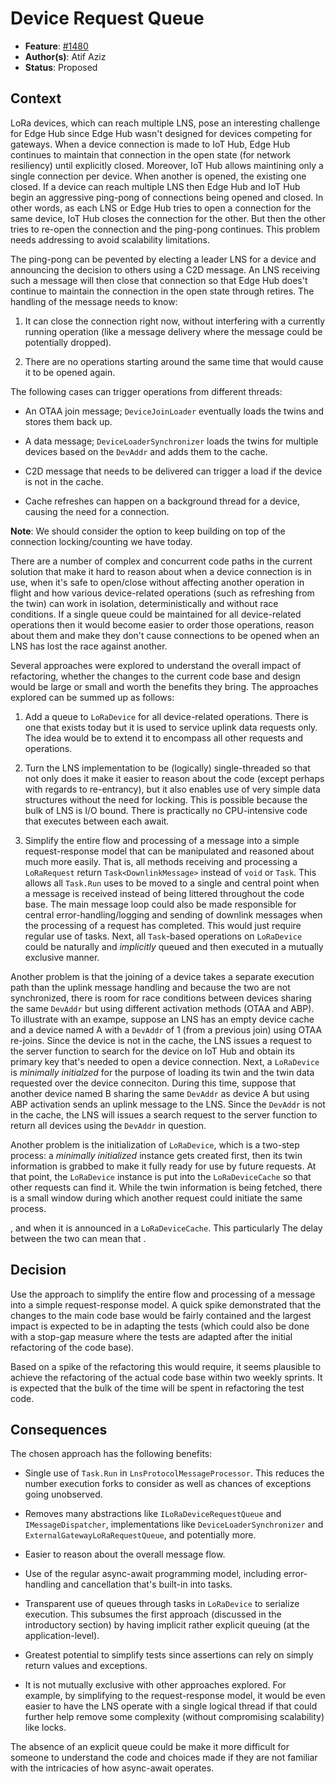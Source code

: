 # Device Request Queue

- **Feature**: [#1480]
- **Author(s)**: Atif Aziz
- **Status**: Proposed

## Context

LoRa devices, which can reach multiple LNS, pose an interesting challenge for
Edge Hub since Edge Hub wasn't designed for devices competing for gateways.
When a device connection is made to IoT Hub, Edge Hub continues to maintain
that connection in the open state (for network resiliency) until explicitly
closed. Moreover, IoT Hub allows maintining only a single connection per
device. When another is opened, the existing one closed. If a device can reach
multiple LNS then Edge Hub and IoT Hub begin an aggressive ping-pong of
connections being opened and closed. In other words, as each LNS or Edge Hub
tries to open a connection for the same device, IoT Hub closes the connection
for the other. But then the other tries to re-open the connection and the
ping-pong continues. This problem needs addressing to avoid scalability
limitations.

The ping-pong can be pevented by electing a leader LNS for a device and
announcing the decision to others using a C2D message. An LNS receiving such a
message will then close that connection so that Edge Hub does't continue to
maintain the connection in the open state through retires. The handling of the
message needs to know: 

1. It can close the connection right now, without interfering with a currently
   running operation (like a message delivery where the message could be
   potentially dropped).

1. There are no operations starting around the same time that would cause it
   to be opened again.

The following cases can trigger operations from different threads:

- An OTAA join message; `DeviceJoinLoader` eventually loads the twins and
  stores them back up.

- A data message; `DeviceLoaderSynchronizer` loads the twins for multiple
  devices based on the `DevAddr` and adds them to the cache.

- C2D message that needs to be delivered can trigger a load if the device is
  not in the cache.

- Cache refreshes can happen on a background thread for a device, causing the
  need for a connection.

**Note**: We should consider the option to keep building on top of the connection
locking/counting we have today.

There are a number of complex and concurrent code paths in the current
solution that make it hard to reason about when a device connection is in use,
when it's safe to open/close without affecting another operation in flight and
how various device-related operations (such as refreshing from the twin) can
work in isolation, deterministically and without race conditions. If a single
queue could be maintained for all device-related operations then it would
become easier to order those operations, reason about them and make they don't
cause connections to be opened when an LNS has lost the race against another.

Several approaches were explored to understand the overall impact of
refactoring, whether the changes to the current code base and design would be
large or small and worth the benefits they bring. The approaches explored can
be summed up as follows:

1. Add a queue to `LoRaDevice` for all device-related operations. There is one
   that exists today but it is used to service uplink data requests only. The
   idea would be to extend it to encompass all other requests and operations.

1. Turn the LNS implementation to be (logically) single-threaded so that not
   only does it make it easier to reason about the code (except perhaps with
   regards to re-entrancy), but it also enables use of very simple data
   structures without the need for locking. This is possible because the bulk
   of LNS is I/O bound. There is practically no CPU-intensive code that
   executes between each await.

1. Simplify the entire flow and processing of a message into a simple
   request-response model that can be manipulated and reasoned about much more
   easily. That is, all methods receiving and processing a `LoRaRequest`
   return `Task<DownlinkMessage>` instead of `void` or `Task`. This allows all
   `Task.Run` uses to be moved to a single and central point when a message is
   received instead of being littered throughout the code base. The main
   message loop could also be made responsible for central
   error-handling/logging and sending of downlink messages when the processing
   of a request has completed. This would just require regular use of tasks.
   Next, all `Task`-based operations on `LoRaDevice` could be naturally and
   _implicitly_ queued and then executed in a mutually exclusive manner.

Another problem is that the joining of a device takes a separate execution
path than the uplink message handling and because the two are not
synchronized, there is room for race conditions between devices sharing the
same `DevAddr` but using different activation methods (OTAA and ABP). To
illustrate with an exampe, suppose an LNS has an empty device cache and a
device named A with a `DevAddr` of 1 (from a previous join) using OTAA
re-joins. Since the device is not in the cache, the LNS issues a request to
the server function to search for the device on IoT Hub and obtain its primary
key that's needed to open a device connection. Next, a `LoRaDevice` is
_minimally initialzed_ for the purpose of loading its twin and the twin data
requested over the device conneciton. During this time, suppose that another
device named B sharing the same `DevAddr` as device A but using ABP activation
sends an uplink message to the LNS. Since the `DevAddr` is not in the cache,
the LNS will issues a search request to the server function to return all
devices using the `DevAddr` in question. 

Another problem is the initialization of `LoRaDevice`, which is
a two-step process: a _minimally initialized_ instance gets created first,
then its twin information is grabbed to make it fully ready for use by future
requests. At that point, the `LoRaDevice` instance is put into the
`LoRaDeviceCache` so that other requests can find it. While the twin
information is being fetched, there is a small window during which another
request could initiate the same process.

, and when it is announced in a
`LoRaDeviceCache`. This particularly The delay between the two can mean that .

## Decision

Use the approach to simplify the entire flow and processing of a message into
a simple request-response model. A quick spike demonstrated that the changes
to the main code base would be fairly contained and the largest impact is
expected to be in adapting the tests (which could also be done with a stop-gap
measure where the tests are adapted after the initial refactoring of the code
base).

Based on a spike of the refactoring this would require, it seems plausible to
achieve the refactoring of the actual code base within two weekly sprints. It
is expected that the bulk of the time will be spent in refactoring the test
code.

## Consequences

The chosen approach has the following benefits:

- Single use of `Task.Run` in `LnsProtocolMessageProcessor`. This reduces the
  number execution forks to consider as well as chances of exceptions going
  unobserved.

- Removes many abstractions like `ILoRaDeviceRequestQueue` and
  `IMessageDispatcher`, implementations like `DeviceLoaderSynchronizer` and
  `ExternalGatewayLoRaRequestQueue`, and potentially more.

- Easier to reason about the overall message flow.

- Use of the regular async-await programming model, including error-handling
  and cancellation that's built-in into tasks.

- Transparent use of queues through tasks in `LoRaDevice` to serialize
  execution. This subsumes the first approach (discussed in the introductory
  section) by having implicit rather explicit queuing (at the
  application-level).

- Greatest potential to simplify tests since assertions can rely on simply
  return values and exceptions.

- It is not mutually exclusive with other approaches explored. For example, by
  simplifying to the request-response model, it would be even easier to have
  the LNS operate with a single logical thread if that could further help
  remove some complexity (without compromising scalability) like locks.

The absence of an explicit queue could be make it more difficult for someone
to understand the code and choices made if they are not familiar with the
intricacies of how async-await operates.


[#1480]: https://github.com/Azure/iotedge-lorawan-starterkit/issues/1479
